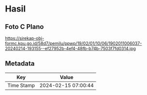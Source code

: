 # Hasil

## Foto C Plano

https://sirekap-obj-formc.kpu.go.id/58d7/pemilu/ppwp/19/02/01/10/06/1902011006037-20240214-193155--ef27952b-4ef4-48fb-b74b-7503f7fd0314.jpg


## Metadata

| Key        | Value               |
| ---------- | ------------------- |
| Time Stamp | 2024-02-15 07:00:44 |



